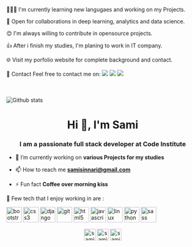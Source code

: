 
👨🏽‍💻 I'm currently learning new langugaes and working on my Projects.

🤝 Open for collaborations in deep learning, analytics and data science.

😊 I'm always willing to contribute in opensource projects.

👍 After i finish my studies, I'm planing to work in IT company.

🌐 Visit my porfolio website for complete background and contact.
<br><br>
📱 Contact
Feel free to contact me on:
 <img src="https://img.shields.io/badge/linkedin-%230077B5.svg?&style=for-the-badge&logo=linkedin&logoColor=white" />  <img src="https://img.shields.io/badge/twitter-%231DA1F2.svg?&style=for-the-badge&logo=twitter&logoColor=white" /> <img src="https://img.shields.io/badge/facebook-%231877F2.svg?&style=for-the-badge&logo=facebook&logoColor=white" />    
<br><br>     
![Github stats](https://github-readme-stats.vercel.app/api?username=sami-sinnari)


<h1 align="center">Hi 👋, I'm Sami</h1>
<h3 align="center">I am a passionate full stack developer at Code Institute </h3>

- 🔭 I’m currently working on **various Projects for my studies**

- 📫 How to reach me **samisinnari@gmail.com**

- ⚡ Fun fact **Coffee over morning kiss**

🚀 Few tech that I enjoy working in are :

<p align="left"><img src="https://devicons.github.io/devicon/devicon.git/icons/bootstrap/bootstrap-plain.svg" alt="bootstrap" width="40" height="40"/> <img src="https://devicons.github.io/devicon/devicon.git/icons/css3/css3-original-wordmark.svg" alt="css3" width="40" height="40"/> <img src="https://devicons.github.io/devicon/devicon.git/icons/django/django-original.svg" alt="django" width="40" height="40"/> <img src="https://www.vectorlogo.zone/logos/git-scm/git-scm-icon.svg" alt="git" width="40" height="40"/> <img src="https://devicons.github.io/devicon/devicon.git/icons/html5/html5-original-wordmark.svg" alt="html5" width="40" height="40"/> <img src="https://devicons.github.io/devicon/devicon.git/icons/javascript/javascript-original.svg" alt="javascript" width="40" height="40"/> <img src="https://devicons.github.io/devicon/devicon.git/icons/linux/linux-original.svg" alt="linux" width="40" height="40"/> <img src="https://devicons.github.io/devicon/devicon.git/icons/python/python-original.svg" alt="python" width="40" height="40"/> <img src="https://devicons.github.io/devicon/devicon.git/icons/sass/sass-original.svg" alt="sass" width="40" height="40"/></p><p align="center">
<a href="https://twitter.com/samisinnari" target="blank"><img align="center" src="https://cdn.jsdelivr.net/npm/simple-icons@3.0.1/icons/twitter.svg" alt="samisinnari" height="30" width="30" /></a>
<a href="https://linkedin.com/in/sami el sinnari" target="blank"><img align="center" src="https://cdn.jsdelivr.net/npm/simple-icons@3.0.1/icons/linkedin.svg" alt="sami el sinnari" height="30" width="30" /></a>
<a href="https://instagram.com/sami-sinnari" target="blank"><img align="center" src="https://cdn.jsdelivr.net/npm/simple-icons@3.0.1/icons/instagram.svg" alt="sami-sinnari" height="30" width="30" /></a>
</p>
